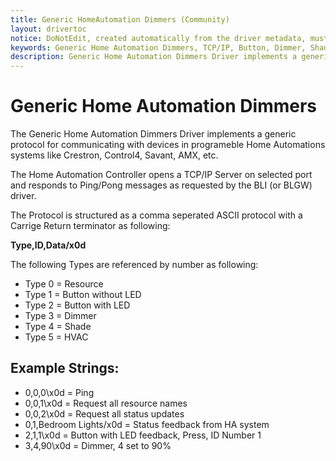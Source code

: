 ```yaml
---
title: Generic HomeAutomation Dimmers (Community)
layout: drivertoc
notice: DoNotEdit, created automatically from the driver metadata, must be updated on the driver itself
keywords: Generic Home Automation Dimmers, TCP/IP, Button, Dimmer, Shade, HVAC
description: Generic Home Automation Dimmers Driver implements a generic protocol for communicating with programmable Home Automations systems managing buttons, dimmers, shades and HVAC resource types.
---
```

# Generic Home Automation Dimmers

The Generic Home Automation Dimmers Driver implements a generic protocol for communicating with devices in programeble Home Automations systems like Crestron, Control4, Savant, AMX, etc.

The Home Automation Controller opens a TCP/IP Server on selected port and responds to Ping/Pong messages as requested by the BLI (or BLGW) driver.

The Protocol is structured as a comma seperated ASCII protocol with a Carrige Return terminator as following: 

**Type,ID,Data/x0d**


The following Types are referenced by number as following: 

- Type 0 = Resource 
- Type 1 = Button without LED
- Type 2 = Button with LED
- Type 3 = Dimmer
- Type 4 = Shade
- Type 5 = HVAC

## Example Strings:

- 0,0,0\x0d = Ping
- 0,0,1\x0d = Request all resource names
- 0,0,2\x0d = Request all status updates
- 0,1,Bedroom Lights/x0d = Status feedback from HA system
- 2,1,1\x0d = Button with LED feedback, Press, ID Number 1
- 3,4,90\x0d = Dimmer, 4 set to 90%
